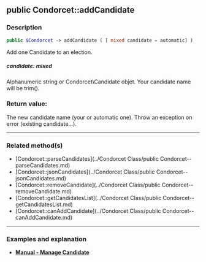 ## public Condorcet::addCandidate

### Description    

```php
public $Condorcet -> addCandidate ( [ mixed candidate = automatic] )
```

Add one Candidate to an election.    


##### **candidate:** *mixed*   
Alphanumeric string or Condorcet\Candidate objet. Your candidate name will be trim().    



### Return value:   

The new candidate name (your or automatic one). Throw an exception on error (existing candidate...).


---------------------------------------

### Related method(s)      

* [Condorcet::parseCandidates](../Condorcet Class/public Condorcet--parseCandidates.md)    
* [Condorcet::jsonCandidates](../Condorcet Class/public Condorcet--jsonCandidates.md)    
* [Condorcet::removeCandidate](../Condorcet Class/public Condorcet--removeCandidate.md)    
* [Condorcet::getCandidatesList](../Condorcet Class/public Condorcet--getCandidatesList.md)    
* [Condorcet::canAddCandidate](../Condorcet Class/public Condorcet--canAddCandidate.md)    

---------------------------------------

### Examples and explanation

* **[Manual - Manage Candidate](https://github.com/julien-boudry/Condorcet/wiki/II-%23-A.-Create-an-Election-%23-2.-Create-Candidates)**    
